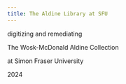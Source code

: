 ```yaml
---
title: The Aldine Library at SFU
---
```



digitizing and remediating

The Wosk-McDonald Aldine Collection

at Simon Fraser University

2024


